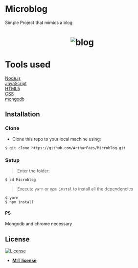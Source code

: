 # Microblog
Simple Project that mimics a blog</br>

<h1 align="center">
    <img alt="blog" src="https://user-images.githubusercontent.com/47614825/83959041-62b2f700-a84f-11ea-9a3a-9eee9b69a40f.gif" />
</h1>


# Tools used 
<a href="https://nodejs.org/en/">Node.js</a>  <br/>
<a href="https://www.javascript.com/">JavaScript</a> <br/>
<a href="">HTML5</a> <br/>
<a href="">CSS</a> <br/>
<a href="https://www.mongodb.com/">mongodb</a>

## Installation

### Clone

- Clone this repo to your local machine using:
```shell
$ git clone https://github.com/ArthurPaes/Microblog.git
```
### Setup
> Enter the folder:
```shell
$ cd Microblog
```
> Execute `yarn` or `npm instal` to install all the dependencies

```shell
$ yarn 
$ npm install
```
#### PS
Mongodb and chrome necessary








## License

[![License](http://img.shields.io/:license-mit-blue.svg?style=flat-square)](http://badges.mit-license.org)

- **[MIT license](http://opensource.org/licenses/mit-license.php)**
